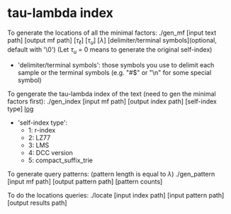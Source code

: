 # tau-lambda index

To generate the locations of all the minimal factors:
./gen_mf [input text path] [output mf path] [$\tau_\ell$] [$\tau_u$] [$\lambda$] [delimiter/terminal symbols](optional, default with '\0')
(Let $\tau_u$ = 0 means to generate the original self-index)
+ 'delimiter/terminal symbols': those symbols you use to delimit each sample or the terminal symbols (e.g. "#$" or "\\n" for some special symbol)

To gengerate the tau-lambda index of the text (need to gen the minimal factors first):
./gen_index [input mf path] [output index path] [self-index type] [log](optional)
+ 'self-index type':
    - 1: r-index
    - 2: LZ77
    - 3: LMS
    - 4: DCC version
    - 5: compact_suffix_trie

To generate query patterns: (pattern length is equal to $\lambda$)
./gen_pattern [input mf path] [output pattern path] [pattern counts]

To do the locations queries:
./locate [input index path] [input pattern path] [output results path]